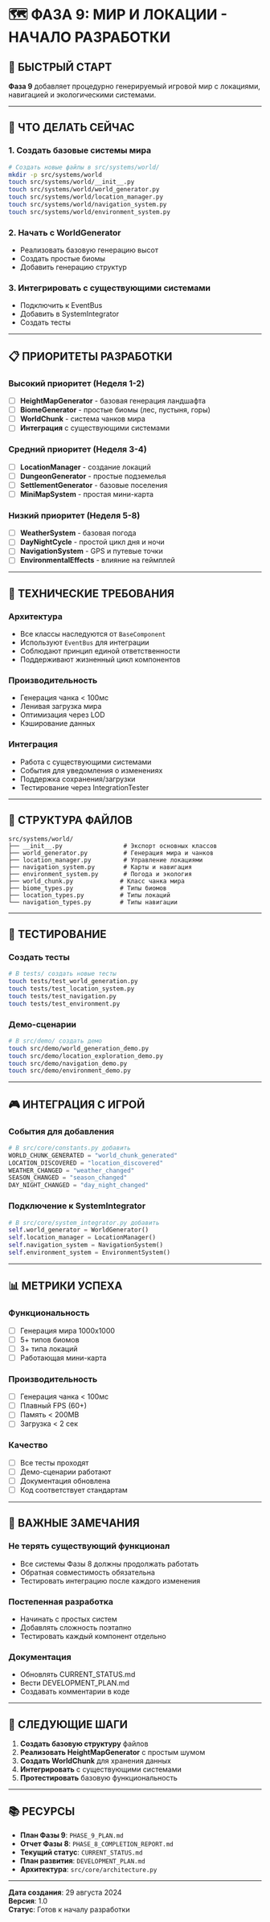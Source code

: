 # 🗺️ ФАЗА 9: МИР И ЛОКАЦИИ - НАЧАЛО РАЗРАБОТКИ

## 🎯 **БЫСТРЫЙ СТАРТ**

**Фаза 9** добавляет процедурно генерируемый игровой мир с локациями, навигацией и экологическими системами.

---

## 🚀 **ЧТО ДЕЛАТЬ СЕЙЧАС**

### **1. Создать базовые системы мира**
```bash
# Создать новые файлы в src/systems/world/
mkdir -p src/systems/world
touch src/systems/world/__init__.py
touch src/systems/world/world_generator.py
touch src/systems/world/location_manager.py
touch src/systems/world/navigation_system.py
touch src/systems/world/environment_system.py
```

### **2. Начать с WorldGenerator**
- Реализовать базовую генерацию высот
- Создать простые биомы
- Добавить генерацию структур

### **3. Интегрировать с существующими системами**
- Подключить к EventBus
- Добавить в SystemIntegrator
- Создать тесты

---

## 📋 **ПРИОРИТЕТЫ РАЗРАБОТКИ**

### **Высокий приоритет (Неделя 1-2)**
- [ ] **HeightMapGenerator** - базовая генерация ландшафта
- [ ] **BiomeGenerator** - простые биомы (лес, пустыня, горы)
- [ ] **WorldChunk** - система чанков мира
- [ ] **Интеграция** с существующими системами

### **Средний приоритет (Неделя 3-4)**
- [ ] **LocationManager** - создание локаций
- [ ] **DungeonGenerator** - простые подземелья
- [ ] **SettlementGenerator** - базовые поселения
- [ ] **MiniMapSystem** - простая мини-карта

### **Низкий приоритет (Неделя 5-8)**
- [ ] **WeatherSystem** - базовая погода
- [ ] **DayNightCycle** - простой цикл дня и ночи
- [ ] **NavigationSystem** - GPS и путевые точки
- [ ] **EnvironmentalEffects** - влияние на геймплей

---

## 🔧 **ТЕХНИЧЕСКИЕ ТРЕБОВАНИЯ**

### **Архитектура**
- Все классы наследуются от `BaseComponent`
- Используют `EventBus` для интеграции
- Соблюдают принцип единой ответственности
- Поддерживают жизненный цикл компонентов

### **Производительность**
- Генерация чанка < 100мс
- Ленивая загрузка мира
- Оптимизация через LOD
- Кэширование данных

### **Интеграция**
- Работа с существующими системами
- События для уведомления о изменениях
- Поддержка сохранения/загрузки
- Тестирование через IntegrationTester

---

## 📁 **СТРУКТУРА ФАЙЛОВ**

```
src/systems/world/
├── __init__.py                 # Экспорт основных классов
├── world_generator.py          # Генерация мира и чанков
├── location_manager.py         # Управление локациями
├── navigation_system.py        # Карты и навигация
├── environment_system.py       # Погода и экология
├── world_chunk.py             # Класс чанка мира
├── biome_types.py             # Типы биомов
├── location_types.py          # Типы локаций
└── navigation_types.py        # Типы навигации
```

---

## 🧪 **ТЕСТИРОВАНИЕ**

### **Создать тесты**
```bash
# В tests/ создать новые тесты
touch tests/test_world_generation.py
touch tests/test_location_system.py
touch tests/test_navigation.py
touch tests/test_environment.py
```

### **Демо-сценарии**
```bash
# В src/demo/ создать демо
touch src/demo/world_generation_demo.py
touch src/demo/location_exploration_demo.py
touch src/demo/navigation_demo.py
touch src/demo/environment_demo.py
```

---

## 🎮 **ИНТЕГРАЦИЯ С ИГРОЙ**

### **События для добавления**
```python
# В src/core/constants.py добавить
WORLD_CHUNK_GENERATED = "world_chunk_generated"
LOCATION_DISCOVERED = "location_discovered"
WEATHER_CHANGED = "weather_changed"
SEASON_CHANGED = "season_changed"
DAY_NIGHT_CHANGED = "day_night_changed"
```

### **Подключение к SystemIntegrator**
```python
# В src/core/system_integrator.py добавить
self.world_generator = WorldGenerator()
self.location_manager = LocationManager()
self.navigation_system = NavigationSystem()
self.environment_system = EnvironmentSystem()
```

---

## 📊 **МЕТРИКИ УСПЕХА**

### **Функциональность**
- [ ] Генерация мира 1000x1000
- [ ] 5+ типов биомов
- [ ] 3+ типа локаций
- [ ] Работающая мини-карта

### **Производительность**
- [ ] Генерация чанка < 100мс
- [ ] Плавный FPS (60+)
- [ ] Память < 200MB
- [ ] Загрузка < 2 сек

### **Качество**
- [ ] Все тесты проходят
- [ ] Демо-сценарии работают
- [ ] Документация обновлена
- [ ] Код соответствует стандартам

---

## 🚨 **ВАЖНЫЕ ЗАМЕЧАНИЯ**

### **Не терять существующий функционал**
- Все системы Фазы 8 должны продолжать работать
- Обратная совместимость обязательна
- Тестировать интеграцию после каждого изменения

### **Постепенная разработка**
- Начинать с простых систем
- Добавлять сложность поэтапно
- Тестировать каждый компонент отдельно

### **Документация**
- Обновлять CURRENT_STATUS.md
- Вести DEVELOPMENT_PLAN.md
- Создавать комментарии в коде

---

## 🎯 **СЛЕДУЮЩИЕ ШАГИ**

1. **Создать базовую структуру** файлов
2. **Реализовать HeightMapGenerator** с простым шумом
3. **Создать WorldChunk** для хранения данных
4. **Интегрировать** с существующими системами
5. **Протестировать** базовую функциональность

---

## 📚 **РЕСУРСЫ**

- **План Фазы 9**: `PHASE_9_PLAN.md`
- **Отчет Фазы 8**: `PHASE_8_COMPLETION_REPORT.md`
- **Текущий статус**: `CURRENT_STATUS.md`
- **План развития**: `DEVELOPMENT_PLAN.md`
- **Архитектура**: `src/core/architecture.py`

---

**Дата создания**: 29 августа 2024  
**Версия**: 1.0  
**Статус**: Готов к началу разработки
